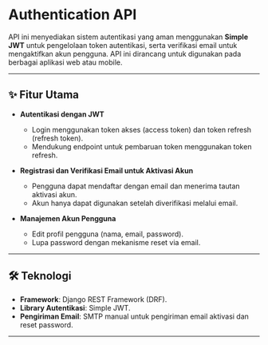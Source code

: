 # Authentication API  

API ini menyediakan sistem autentikasi yang aman menggunakan **Simple JWT** untuk pengelolaan token autentikasi, serta verifikasi email untuk mengaktifkan akun pengguna. API ini dirancang untuk digunakan pada berbagai aplikasi web atau mobile.  

---

## ✨ Fitur Utama  
- **Autentikasi dengan JWT**  
  - Login menggunakan token akses (access token) dan token refresh (refresh token).  
  - Mendukung endpoint untuk pembaruan token menggunakan token refresh.  

- **Registrasi dan Verifikasi Email untuk Aktivasi Akun**  
  - Pengguna dapat mendaftar dengan email dan menerima tautan aktivasi akun.  
  - Akun hanya dapat digunakan setelah diverifikasi melalui email.  

- **Manajemen Akun Pengguna**  
  - Edit profil pengguna (nama, email, password).  
  - Lupa password dengan mekanisme reset via email.  

---

## 🛠️ Teknologi  
- **Framework**: Django REST Framework (DRF).  
- **Library Autentikasi**: Simple JWT.  
- **Pengiriman Email**: SMTP manual untuk pengiriman email aktivasi dan reset password.  

---
